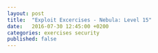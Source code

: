 ```yaml
---
layout: post
title:  "Exploit Excercises - Nebula: Level 15"
date:   2016-07-30 12:45:00 +0200
categories: exercises security
published: false
---
```




